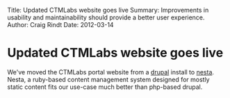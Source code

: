 Title: Updated CTMLabs website goes live
Summary: Improvements in usability and maintainability should provide a better user experience.
Author: Craig Rindt
Date: 2012-03-14

# Updated CTMLabs website goes live

We've moved the CTMLabs portal website from a [drupal] install to
[nesta].  Nesta, a ruby-based content management system designed for
mostly static content fits our use-case much better than php-based
drupal.

[drupal]: http://drupal.org
[nesta]: http://nestacms.com
